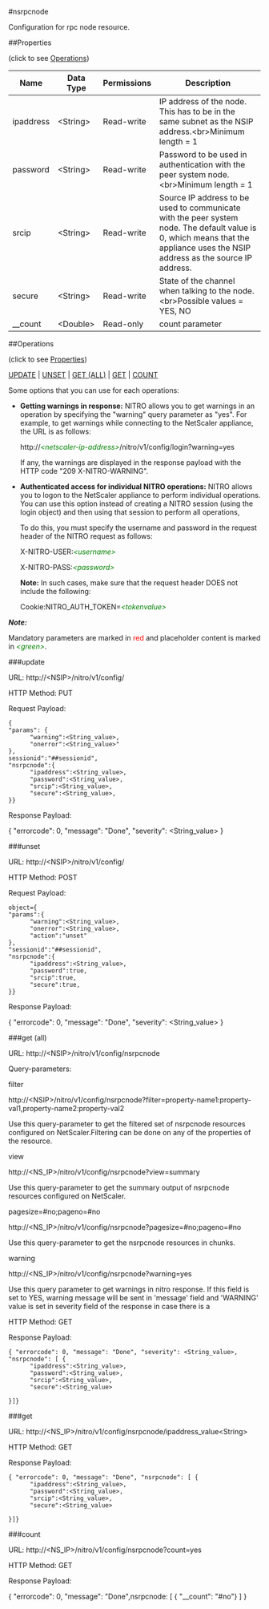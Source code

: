 #nsrpcnode

Configuration for rpc node resource.


##Properties 
<span>(click to see [Operations](#operations))</span>


<table><thead><tr><th>Name</th><th> Data Type</th><th> Permissions</th><th>Description</th></tr></thead><tbody><tr><td>ipaddress</td><td>&lt;String></td><td>Read-write</td><td>IP address of the node. This has to be in the same subnet as the NSIP address.&lt;br>Minimum length = 1</td><tr><tr><td>password</td><td>&lt;String></td><td>Read-write</td><td>Password to be used in authentication with the peer system node.&lt;br>Minimum length = 1</td><tr><tr><td>srcip</td><td>&lt;String></td><td>Read-write</td><td>Source IP address to be used to communicate with the peer system node. The default value is 0, which means that the appliance uses the NSIP address as the source IP address.</td><tr><tr><td>secure</td><td>&lt;String></td><td>Read-write</td><td>State of the channel when talking to the node.&lt;br>Possible values = YES, NO</td><tr><tr><td>__count</td><td>&lt;Double></td><td>Read-only</td><td>count parameter</td><tr></tbody></table>
##Operations 
<span>(click to see [Properties](#properties))</span>


[UPDATE](#update) | [UNSET](#unset) | [GET (ALL)](#get-(all)) | [GET](#get) | [COUNT](#count)


Some options that you can use for each operations:
<ul><li><p><b>Getting warnings in response:</b> NITRO allows you to get warnings in an operation by specifying the "warning" query parameter as "yes". For example, to get warnings while connecting to the NetScaler appliance, the URL is as follows:</p><p>http://<span style="color:green;font-style:italic;">&lt;netscaler-ip-address&gt;</span>/nitro/v1/config/login?warning=yes</p><p>If any, the warnings are displayed in the response payload with the HTTP code "209 X-NITRO-WARNING".</p></li><li><p><b>Authenticated access for individual NITRO operations:</b> NITRO allows you to logon to the NetScaler appliance to perform individual operations. You can use this option instead of creating a NITRO session (using the login object) and then using that session to perform all operations,</p><p>To do this, you must specify the username and password in the request header of the NITRO request as follows:</p><p>X-NITRO-USER:<span style="color:green;font-style:italic;">&lt;username&gt;</span></p><p>X-NITRO-PASS:<span style="color:green;font-style:italic;">&lt;password&gt;</span></p><p><b>Note:</b> In such cases, make sure that the request header DOES not include the following:</p><p>Cookie:NITRO_AUTH_TOKEN=<span style="color:green;font-style:italic;">&lt;tokenvalue&gt;</span></p></li></ul>



***Note:*** 
Mandatory parameters are marked in <span style="color:#FF0000;">red</span> and placeholder content is marked in <span style="color:green;font-style:italic">&lt;green&gt;</span>.

###update



URL: http://&lt;NSIP&gt;/nitro/v1/config/
HTTP Method: PUT
Request Payload: ```{"params": {      "warning":<String_value>,      "onerror":<String_value>"},sessionid":"##sessionid","nsrpcnode":{      "ipaddress":<String_value>,      "password":<String_value>,      "srcip":<String_value>,      "secure":<String_value>,}}```
Response Payload: 
{ "errorcode": 0, "message": "Done", "severity": <String_value> }


###unset



URL: http://&lt;NSIP&gt;/nitro/v1/config/
HTTP Method: POST
Request Payload: ```object={"params":{      "warning":<String_value>,      "onerror":<String_value>,      "action":"unset"},"sessionid":"##sessionid","nsrpcnode":{      "ipaddress":<String_value>,      "password":true,      "srcip":true,      "secure":true,}}```
Response Payload: 
{ "errorcode": 0, "message": "Done", "severity": <String_value> }


###get (all)



URL: http://&lt;NSIP&gt;/nitro/v1/config/nsrpcnode
Query-parameters:
filter
http://&lt;NSIP&gt;/nitro/v1/config/nsrpcnode?filter=property-name1:property-val1,property-name2:property-val2
Use this query-parameter to get the filtered set of nsrpcnode resources configured on NetScaler.Filtering can be done on any of the properties of the resource.


view
http://&lt;NS_IP&gt;/nitro/v1/config/nsrpcnode?view=summary
Use this query-parameter to get the summary output of nsrpcnode resources configured on NetScaler.


pagesize=#no;pageno=#no
http://&lt;NS_IP&gt;/nitro/v1/config/nsrpcnode?pagesize=#no;pageno=#no
Use this query-parameter to get the nsrpcnode resources in chunks.


warning
http://&lt;NS_IP&gt;/nitro/v1/config/nsrpcnode?warning=yes
Use this query parameter to get warnings in nitro response. If this field is set to YES, warning message will be sent in 'message' field and 'WARNING' value is set in severity field of the response in case there is a



HTTP Method: GET
Response Payload: ```{ "errorcode": 0, "message": "Done", "severity": <String_value>, "nsrpcnode": [ {      "ipaddress":<String_value>,      "password":<String_value>,      "srcip":<String_value>,      "secure":<String_value>}]}```



###get



URL: http://&lt;NS_IP&gt;/nitro/v1/config/nsrpcnode/ipaddress_value&lt;String&gt;
HTTP Method: GET
Response Payload: ```{ "errorcode": 0, "message": "Done", "nsrpcnode": [ {      "ipaddress":<String_value>,      "password":<String_value>,      "srcip":<String_value>,      "secure":<String_value>}]}```



###count



URL: http://&lt;NS_IP&gt;/nitro/v1/config/nsrpcnode?count=yes
HTTP Method: GET
Response Payload: 
{ "errorcode": 0, "message": "Done",nsrpcnode: [ { "__count": "#no"} ] }


